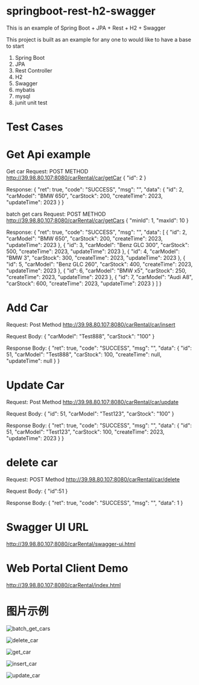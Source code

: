 # springboot-rest-h2-swagger
This is an example of Spring Boot + JPA + Rest + H2 + Swagger

This project is built as an example for any one to would like to have a base to start
1. Spring Boot
2. JPA
3. Rest Controller
4. H2
5. Swagger
6. mybatis
7. mysql
8. junit unit test

# Test Cases

# Get Api example

Get car Request:  POST METHOD
http://39.98.80.107:8080/carRental/car/getCar
{
"id": 2
}

Response:
{
"ret": true,
"code": "SUCCESS",
"msg": "",
"data": {
"id": 2,
"carModel": "BMW 650",
"carStock": 200,
"createTime": 2023,
"updateTime": 2023
}
}

batch get cars Request: POST METHOD
http://39.98.80.107:8080/carRental/car/getCars
{
"minId": 1,
"maxId": 10
}

Response:
{
"ret": true,
"code": "SUCCESS",
"msg": "",
"data": [
{
"id": 2,
"carModel": "BMW 650",
"carStock": 200,
"createTime": 2023,
"updateTime": 2023
},
{
"id": 3,
"carModel": "Benz GLC 300",
"carStock": 500,
"createTime": 2023,
"updateTime": 2023
},
{
"id": 4,
"carModel": "BMW 3",
"carStock": 300,
"createTime": 2023,
"updateTime": 2023
},
{
"id": 5,
"carModel": "Benz GLC 260",
"carStock": 400,
"createTime": 2023,
"updateTime": 2023
},
{
"id": 6,
"carModel": "BMW x5",
"carStock": 250,
"createTime": 2023,
"updateTime": 2023
},
{
"id": 7,
"carModel": "Audi A8",
"carStock": 600,
"createTime": 2023,
"updateTime": 2023
}
]
}


# Add Car 
Request: Post Method
http://39.98.80.107:8080/carRental/car/insert

Request Body:
{
"carModel": "Test888",
"carStock": "100"
}

Response Body:
{
"ret": true,
"code": "SUCCESS",
"msg": "",
"data": {
"id": 51,
"carModel": "Test888",
"carStock": 100,
"createTime": null,
"updateTime": null
}
}


# Update Car
Request: Post Method
http://39.98.80.107:8080/carRental/car/update

Request Body:
{
"id": 51,
"carModel": "Test123",
"carStock": "100"
}

Response Body:
{
"ret": true,
"code": "SUCCESS",
"msg": "",
"data": {
"id": 51,
"carModel": "Test123",
"carStock": 100,
"createTime": 2023,
"updateTime": 2023
}
}

# delete car
Request: POST Method
http://39.98.80.107:8080/carRental/car/delete

Request Body:
{
"id":51
}


Response Body:
{
"ret": true,
"code": "SUCCESS",
"msg": "",
"data": 1
}

# Swagger UI URL
http://39.98.80.107:8080/carRental/swagger-ui.html

# Web Portal Client Demo
http://39.98.80.107:8080/carRental/index.html

# 图片示例
![batch_get_cars](doc/images/batch_get_cars.png)

![delete_car](doc/images/delete_car.png)

![get_car](doc/images/get_car.png)

![insert_car](doc/images/insert_car.png)

![update_car](doc/images/update_car.png)


